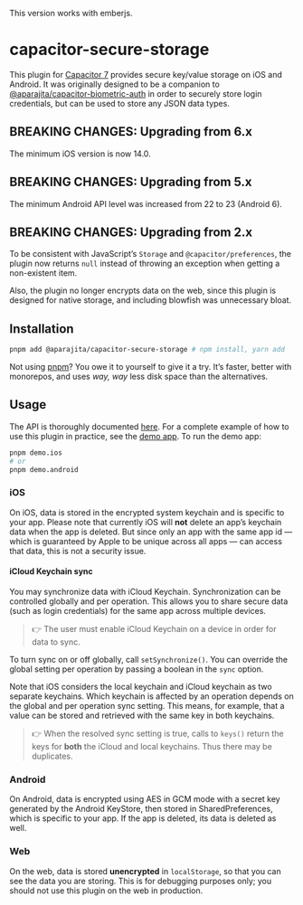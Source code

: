 <div class="markdown-body">

This version works with emberjs.

# capacitor-secure-storage

This plugin for [Capacitor 7](https://capacitorjs.com) provides secure key/value storage on iOS and Android. It was originally designed to be a companion to [@aparajita/capacitor-biometric-auth](https://github.com/aparajita/capacitor-biometric-auth/#readme) in order to securely store login credentials, but can be used to store any JSON data types.

## BREAKING CHANGES: Upgrading from 6.x

The minimum iOS version is now 14.0.

## BREAKING CHANGES: Upgrading from 5.x

The minimum Android API level was increased from 22 to 23 (Android 6).

## BREAKING CHANGES: Upgrading from 2.x

To be consistent with JavaScript’s `Storage` and `@capacitor/preferences`, the plugin now returns `null` instead of throwing an exception when getting a non-existent item.

Also, the plugin no longer encrypts data on the web, since this plugin is designed for native storage, and including blowfish was unnecessary bloat.

## Installation

```sh
pnpm add @aparajita/capacitor-secure-storage # npm install, yarn add
```

Not using [pnpm](https://pnpm.js.org/)? You owe it to yourself to give it a try. It’s faster, better with monorepos, and uses _way, way_ less disk space than the alternatives.

## Usage

The API is thoroughly documented [here](src/definitions.ts). For a complete example of how to use this plugin in practice, see the [demo app](./demo/). To run the demo app:

```sh
pnpm demo.ios
# or
pnpm demo.android
```

### iOS

On iOS, data is stored in the encrypted system keychain and is specific to your app. Please note that currently iOS will **not** delete an app’s keychain data when the app is deleted. But since only an app with the same app id — which is guaranteed by Apple to be unique across all apps — can access that data, this is not a security issue.

#### iCloud Keychain sync

You may synchronize data with iCloud Keychain. Synchronization can be controlled globally and per operation. This allows you to share secure data (such as login credentials) for the same app across multiple devices.

> 👉 The user must enable iCloud Keychain on a device in order for data to sync.

To turn sync on or off globally, call `setSynchronize()`. You can override the global setting per operation by passing a boolean in the `sync` option.

Note that iOS considers the local keychain and iCloud keychain as two separate keychains. Which keychain is affected by an operation depends on the global and per operation sync setting. This means, for example, that a value can be stored and retrieved with the same key in both keychains.

> 👉 When the resolved sync setting is true, calls to `keys()` return the keys for **both** the iCloud and local keychains. Thus there may be duplicates.

### Android

On Android, data is encrypted using AES in GCM mode with a secret key generated by the Android KeyStore, then stored in SharedPreferences, which is specific to your app. If the app is deleted, its data is deleted as well.

### Web

On the web, data is stored **unencrypted** in `localStorage`, so that you can see the data you are storing. This is for debugging purposes only; you should not use this plugin on the web in production.

</div>
